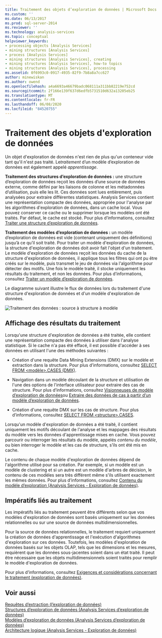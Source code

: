 ```yaml
---
title: Traitement des objets d’exploration de données | Microsoft Docs
ms.custom: ''
ms.date: 06/13/2017
ms.prod: sql-server-2014
ms.reviewer: ''
ms.technology: analysis-services
ms.topic: conceptual
helpviewer_keywords:
- processing objects [Analysis Services]
- mining structures [Analysis Services]
- process [Analysis Services]
- mining structures [Analysis Services], creating
- mining structures [Analysis Services], how-to topics
- mining structures [Analysis Services], processing
ms.assetid: 0f6993c0-0917-4935-82f9-7b8a8a7cc627
author: minewiskan
ms.author: owend
ms.openlocfilehash: a4a6693a46679badc068111a311bb82219e752cd
ms.sourcegitcommit: 2f166e139f637d6edfb5731510d632a13205eb25
ms.translationtype: MT
ms.contentlocale: fr-FR
ms.lasthandoff: 06/08/2020
ms.locfileid: "84520755"
---
```

# <a name="processing-data-mining-objects"></a>Traitement des objets d'exploration de données
  Un objet d'exploration de données n'est rien de plus qu'un conteneur vide tant qu'il n'est pas traité. Le*traitement* d’un modèle d’exploration de données est également appelé *apprentissage*.  
  
 **Traitement des structures d’exploration de données :** une structure d’exploration de données reçoit les données d’une source de données externe, comme défini par les liaisons de colonne et les métadonnées d’utilisation, puis elle les lit. Ces données sont lues entièrement, puis analysées pour extraire différentes statistiques. Analysis Services contient une représentation compacte des données, appropriée pour l'analyse par les algorithmes d'exploration de données, dans un cache local. Vous pouvez conserver ce cache ou le supprimer lorsque les modèles ont été traités. Par défaut, le cache est stocké. Pour plus d’informations, consultez [Traiter une structure d’exploration de données](process-a-mining-structure.md).  
  
 **Traitement des modèles d’exploration de données :** un modèle d’exploration de données est vide (contenant uniquement des définitions) jusqu’à ce qu’il soit traité. Pour traiter un modèle d'exploration de données, la structure d'exploration de données doit avoir fait l'objet d'un traitement. Le modèle d'exploration de données reçoit les données du cache de la structure d'exploration de données, il applique tous les filtres qui ont pu être créés sur le modèle, puis transmet le jeu de données via l'algorithme pour détecter des motifs. Une fois le modèle traité, il stocke uniquement les résultats du traitement, et non les données. Pour plus d’informations, consultez [Traiter un modèle d’exploration de données](process-a-mining-model.md).  
  
 Le diagramme suivant illustre le flux de données lors du traitement d'une structure d'exploration de données et d'un modèle d'exploration de données.  
  
 ![Traitement des données : source à structure à modèle](../media/dmcon-modelarch.gif "Traitement des données : source à structure à modèle")  
  
## <a name="viewing-the-results-of-processing"></a>Affichage des résultats du traitement  
 Lorsqu'une structure d'exploration de données a été traitée, elle contient une représentation compacte des données à utiliser dans l'analyse statistique. Si le cache n'a pas été effacé, il est possible d'accéder à ses données en utilisant l'une des méthodes suivantes :  
  
-   Création d'une requête Data Mining Extensions (DMX) sur le modèle et extraction dans la structure. Pour plus d’informations, consultez [SELECT FROM &#60;modèle&#62;.CASES &#40;DMX&#41;](/sql/dmx/select-from-model-content-dmx).  
  
-   Navigation dans un modèle découlant de la structure et utilisation de l'une des options de l'interface utilisateur pour extraire des cas de structure. Pour plus d’informations, consultez [Visionneuses de modèle d’exploration de données](data-mining-model-viewers.md)ou [Extraire des données de cas à partir d’un modèle d’exploration de données](drill-through-to-case-data-from-a-mining-model.md).  
  
-   Création d'une requête DMX sur les cas de structure. Pour plus d’informations, consultez [SELECT FROM &#60;structure&#62;.CASES](/sql/dmx/select-from-structure-cases).  
  
 Lorsqu'un modèle d'exploration de données a été traité, il contient uniquement les motifs découlant de l'analyse et les mappages des résultats du modèle vers les données d'apprentissage mises en cache. Vous pouvez parcourir ou interroger les résultats du modèle, appelés *contenu du modèle*, ou bien interroger le modèle et les cas de structure, s’ils ont été mis en cache.  
  
 Le contenu de chaque modèle d'exploration de données dépend de l'algorithme utilisé pour sa création. Par exemple, si un modèle est un modèle de clustering et si un autre est un modèle d'arbres de décision, le contenu de ces modèles sera très différent même s'ils utilisent exactement les mêmes données. Pour plus d’informations, consultez [Contenu du modèle d’exploration &#40;Analysis Services - Exploration de données&#41;](mining-model-content-analysis-services-data-mining.md).  
  
## <a name="processing-requirements"></a>Impératifs liés au traitement  
 Les impératifs liés au traitement peuvent être différents selon que vos modèles d'exploration de données sont basés uniquement sur les données relationnelles ou sur une source de données multidimensionnelles.  
  
 Pour la source de données relationnelles, le traitement requiert uniquement la création de données d'apprentissage et l'exécution d'algorithmes d'exploration sur ces données. Toutefois, les modèles d'exploration de données basés sur les objets OLAP, tels que les dimensions et les mesures, requièrent que les données sous-jacentes soient dans un état traité. Il peut être nécessaire que les objets multidimensionnels soient traités pour remplir le modèle d'exploration de données.  
  
 Pour plus d’informations, consultez [Exigences et considérations concernant le traitement &#40;exploration de données&#41;](processing-requirements-and-considerations-data-mining.md).  
  
## <a name="see-also"></a>Voir aussi  
 [Requêtes d’extraction &#40;l’exploration de données&#41;](drillthrough-queries-data-mining.md)   
 [Structures d’exploration de données &#40;Analysis Services d’exploration de données&#41;](mining-structures-analysis-services-data-mining.md)   
 [Modèles d’exploration de données &#40;Analysis Services d’exploration de données&#41;](mining-models-analysis-services-data-mining.md)   
 [Architecture logique &#40;Analysis Services - Exploration de données&#41;](logical-architecture-analysis-services-data-mining.md)  
  
  
